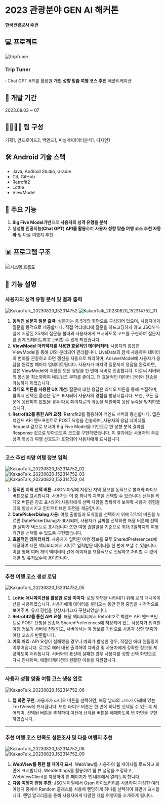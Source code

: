 # 2023 관광분야 GEN AI 해커톤
**한국관광공사 주관**
## 💻 프로젝트
![tripTuner](https://github.com/yesue2/GenAI-Hackathon/assets/108323785/b2dcd170-be17-4400-8326-8662cd545c5b)

### Trip Tuner
: Chat GPT API를 활용한 **개인 성향 맞춤 여행 코스 추천** 애플리케이션

## 📆 개발 기간
2023.08.03 ~ 07

## 👨‍👨‍👧‍👦 팀 구성
기획1, 안드로이드2, 백엔드1, AI설계/데이터분석1, 디자인1

## 🛠 Android 기술 스택

- Java, Android Studio, Gradle
- Git, GitHub
- Retrofit2
- Lottie
- ViewModel

## 📌 주요 기능
1. **Big Five Model기반**으로 **사용자의 성격 유형을 분석**
2. **생성형 인공지능(Chat GPT) API를 활용**하여 **사용자 성향 맞춤 여행 코스 추천 자동화** 및 다음 여행지 추천

## 📊 프로그램 구조
![시스템 흐름도](https://github.com/yesue2/GenAI-Hackathon/assets/108323785/67e34b91-4ad7-4d78-bb30-68e2f91bda16)

## 📜 기능 설명
### 사용자의 성격 유형 분석 및 결과 출력
![KakaoTalk_20230820_152314752](https://github.com/yesue2/GenAI-Hackathon/assets/108323785/5632e08f-770a-41f6-ae43-c135109158ba)
![KakaoTalk_20230820_152314752_01](https://github.com/yesue2/GenAI-Hackathon/assets/108323785/8d02005b-1a8f-49a0-8237-44ec6ca92fbd)
1. **동적인 설문지 질문 출력**: 설문지는 총 5개의 화면으로 구성되어 있으며, 사용자에게 질문을 동적으로 제공합니다. 직접 액티비티에 질문을 하드코딩하지 않고 JSON 파일에 저장된 25개의 질문을 불러와 사용자에게 표시하도록 코드를 구현하여 질문지를 쉽게 업데이트하고 관리할 수 있게 되었습니다.
2.  **ViewModel 아키텍처를 사용한 효율적인 데이터처리**: 사용자의 응답은 ViewModel을 통해 UI와 분리되어 관리됩니다. LiveData와 함께 사용하여 데이터의 변화를 관찰하고 화면 갱신을 자동으로 처리하며, AnswerModel에 사용자가 응답을 완료할 때마다 업데이트됩니다. 사용자가 마지막 질문까지 응답을 완료하면, 앱은 ViewModel에 저장된 모든 응답을 한 번에 서버로 전송합니다. 이로써 서버와의 통신을 최소화하여 네트워크 부하를 줄이고, 더 효율적인 데이터 관리와 전송을 가능하게 하였습니다.
3. **라디오 버튼을 사용한 UX 개선**: 질문에 대한 응답은 라디오 버튼을 통해 수집하며, 클릭시 선택된 옵션은 강조 표시되어 사용자의 경험을 향상시킵니다. 또한, 모든 질문에 응답하지 않았을 경우 다음 페이지로의 이동을 제한하여 응답 누락을 방지하였습니다.
4. **Retrofit2를 통한 API 요청**: Retrofit2를 활용하여 백엔드 서버와 통신합니다. 앱은 백엔드 API 엔드포인트로 POST 요청을 전송하며, 사용자의 응답 데이터를 Request 값으로 보내어 Big Five Model을 기반으로 한 성향 분석 결과를 Response 값으로 받아오도록 코드를 구현하였습니다. 이 결과에는 사용자의 주요 성격 특성과 여행 선호도가 포함되어 사용자에게 표시됩니다.
---

### 코스 추천 희망 여행 정보 입력
![KakaoTalk_20230820_152314752_02](https://github.com/yesue2/GenAI-Hackathon/assets/108323785/fc038943-c1fe-43b0-9cb8-a7002824f83d)
![KakaoTalk_20230820_152314752_03](https://github.com/yesue2/GenAI-Hackathon/assets/108323785/67a06d1e-6c0f-474c-889f-f4eecfbb658e)
![KakaoTalk_20230820_152314752_04](https://github.com/yesue2/GenAI-Hackathon/assets/108323785/67a4e29a-2369-4bec-beb2-2e00ddb0a15f)
1. **동적인 지역 선택 버튼**: JSON 파일에 저장된 지역 정보를 동적으로 불러와 라디오 버튼으로 표시합니다. 사용자는 이 중 하나의 지역을 선택할 수 있습니다. 선택된 라디오 버튼은 강조 표시되어 사용자에게 선택 사항을 명확하게 보여줘 사용자 경험을 더욱 향상시키고 인터랙티브한 화면을 제공합니다.
2. **DatePickerDialog 사용**: 여행 출발일과 도착일을 선택하기 위해 각각의 버튼을 누르면 DatePickerDialog가 표시되며, 사용자가 날짜를 선택하면 해당 버튼에 선택한 날짜가 텍스트로 표시됩니다.또한 여행 출발일을 기준으로 최대 3일까지의 여행 기간을 선택할 수 있도록 구현했습니다.
3. **효율적인 데이터처리**: 사용자가 입력한 여행 정보를 모두 SharedPreferences에 저장하여 다른 액티비티에서 서버로 입력받은 데이터를 한 번에 보낼 수 있습니다. 이를 통해 여러 개의 액티비티 간에 데이터를 효율적으로 전달하고 처리할 수 있어 개발 및 유지보수에 용이합니다. 
---

### 추천 여행 코스 생성 로딩
![KakaoTalk_20230820_152314752_05](https://github.com/yesue2/GenAI-Hackathon/assets/108323785/411b55c5-236c-4a4c-ada2-0c3d088ec436)
1. **Lottie 애니메이션을 활용한 로딩 이미지**: 로딩 화면을 나타내기 위해 로티 애니메이션을 사용하였습니다. 사용자에게 데이터를 불러오는 동안 진행 중임을 시각적으로 보여주며, 유저 경험을 향상시키고자 구현되었습니다.
2. **Retrofit2를 통한 API 요청**: 해당 액티비티에서 Retrofit2로 백엔드 API 엔드포인트로 POST 요청을 전송해 SharedPreferences에 저장되어 있는 사용자가 입력한 여행 정보가 서버에 전달되고, 서버에서는 이 정보를 기반으로 사용자 성향 맞춤의 여행 코스가 반환됩니다.
3. **예외 처리**: API 요청이 실패했을 경우나 예외가 발생한 경우, 적절한 에러 핸들링이 이루어집니다.  로그로 에러 내용 출력하여 디버깅 및 사용자에게 정확한 정보를 제공하도록 처리됩니다. 서버와의 통신에 실패한 경우 사용자를 성향 선택 화면으로 다시 안내하며, 애플리케이션의 원활한 이용을 지원합니다.
---

### 사용자 성향 맞춤 여행 코스 생성 완료
![KakaoTalk_20230820_152314752_06](https://github.com/yesue2/GenAI-Hackathon/assets/108323785/68a22a9c-d61d-4035-b207-891c89fab179)
1. **탭 화면 구현**: 사용자가 라디오 버튼을 선택하면, 해당 날짜의 코스가 아래에 있는 TextView에 표시됩니다. 또한 라디오 버튼은 한 번에 하나만 선택될 수 있도록 제어되며, 선택된 버튼을 추적하여 이전에 선택된 버튼을 해제하도록 탭 화면을 구현하였습니다.
---

### 추천 여행 코스 만족도 설문조사 및 다음 여행지 추천 
![KakaoTalk_20230820_152314752_08](https://github.com/yesue2/GenAI-Hackathon/assets/108323785/c6955a8b-b272-400f-9b6b-6a2cacd75cfe)
![KakaoTalk_20230820_152314752_09](https://github.com/yesue2/GenAI-Hackathon/assets/108323785/f2f370d6-3136-4c5f-abd1-578c53aa2bc5)

1. **WebView를 통한 웹 페이지 표시**: WebView를 사용하여 웹 페이지를 로드하고 화면에 표시합니다. WebSettings를 활용하여 웹 뷰 설정을 조정하고, WebViewClient를 지정하여 웹 페이지가 앱 내부에서 열리도록 합니다.
2. **다음 여행지 랜덤 추천**: JSON 파일에서 Gson 라이브러리를 사용하여 파싱한 여러 여행지 중에서 Random 클래스를 사용해 랜덤하게 하나를 선택하여 화면에 표시합니다. 랜덤 알고리즘을 통해 사용자에게 다양한 다음 여행지를 소개하게 됩니다.
